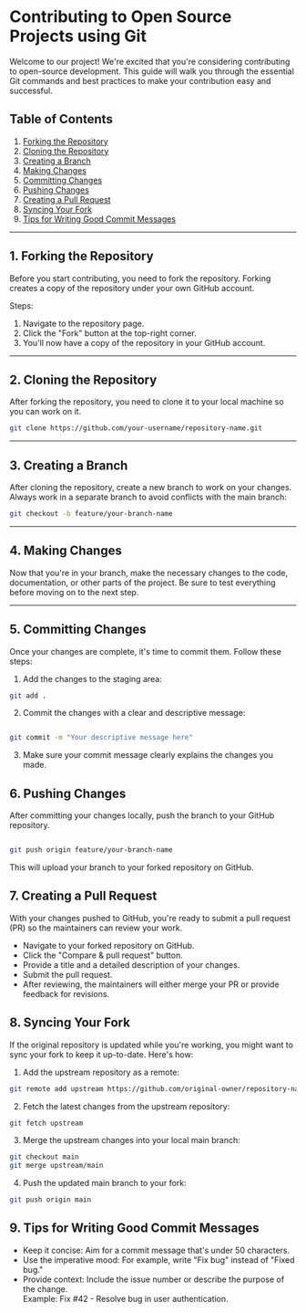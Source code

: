 # Contributing to Open Source Projects using Git

Welcome to our project! We're excited that you're considering contributing to open-source development. This guide will walk you through the essential Git commands and best practices to make your contribution easy and successful.

## Table of Contents
1. [Forking the Repository](#forking-the-repository)
2. [Cloning the Repository](#cloning-the-repository)
3. [Creating a Branch](#creating-a-branch)
4. [Making Changes](#making-changes)
5. [Committing Changes](#committing-changes)
6. [Pushing Changes](#pushing-changes)
7. [Creating a Pull Request](#creating-a-pull-request)
8. [Syncing Your Fork](#syncing-your-fork)
9. [Tips for Writing Good Commit Messages](#tips-for-writing-good-commit-messages)

---

## 1. Forking the Repository

Before you start contributing, you need to fork the repository. Forking creates a copy of the repository under your own GitHub account.

Steps:
1. Navigate to the repository page.
2. Click the "Fork" button at the top-right corner.
3. You'll now have a copy of the repository in your GitHub account.

---

## 2. Cloning the Repository

After forking the repository, you need to clone it to your local machine so you can work on it.

```bash
git clone https://github.com/your-username/repository-name.git
```

---

## 3. Creating a Branch
After cloning the repository, create a new branch to work on your changes. Always work in a separate branch to avoid conflicts with the main branch:

```bash
git checkout -b feature/your-branch-name
```

---


## 4. Making Changes
Now that you're in your branch, make the necessary changes to the code, documentation, or other parts of the project. Be sure to test everything before moving on to the next step.


---

## 5. Committing Changes
Once your changes are complete, it's time to commit them. Follow these steps:

1. Add the changes to the staging area:

```bash
git add .
```
2. Commit the changes with a clear and descriptive message:

```bash

git commit -m "Your descriptive message here"
 ```

3. Make sure your commit message clearly explains the changes you made.

## 6. Pushing Changes
After committing your changes locally, push the branch to your GitHub repository.

```bash

git push origin feature/your-branch-name
```
This will upload your branch to your forked repository on GitHub.

## 7. Creating a Pull Request
With your changes pushed to GitHub, you're ready to submit a pull request (PR) so the maintainers can review your work.

* Navigate to your forked repository on GitHub.<br>
* Click the "Compare & pull request" button.<br>
* Provide a title and a detailed description of your changes.<br>
* Submit the pull request.<br>
* After reviewing, the maintainers will either merge your PR or provide feedback for revisions.<br>

## 8. Syncing Your Fork
If the original repository is updated while you're working, you might want to sync your fork to keep it up-to-date. Here's how:

1. Add the upstream repository as a remote:

```bash
git remote add upstream https://github.com/original-owner/repository-name.git
```
2. Fetch the latest changes from the upstream repository:

```bash
git fetch upstream
```
3. Merge the upstream changes into your local main branch:

```bash
git checkout main
git merge upstream/main
```
4. Push the updated main branch to your fork:

```bash
git push origin main
```

## 9. Tips for Writing Good Commit Messages
* Keep it concise: Aim for a commit message that's under 50 characters.<br>
* Use the imperative mood: For example, write "Fix bug" instead of "Fixed bug."<br>
* Provide context: Include the issue number or describe the purpose of the change. <br>Example: Fix #42 - Resolve bug in user authentication.




